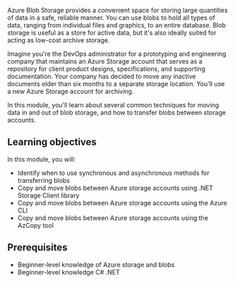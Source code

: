 Azure Blob Storage provides a convenient space for storing large quantities of data in a safe, reliable manner. You can use blobs to hold all types of data, ranging from individual files and graphics, to an entire database. Blob storage is useful as a store for active data, but it's also ideally suited for acting as low-cost archive storage.

Imagine you're the DevOps administrator for a prototyping and engineering company that maintains an Azure Storage account that serves as a repository for client product designs, specifications, and supporting documentation. Your company has decided to move any inactive documents older than six months to a separate storage location. You'll use a new Azure Storage account for archiving.

In this module, you'll learn about several common techniques for moving data in and out of blob storage, and how to transfer blobs between storage accounts.

## Learning objectives

In this module, you will:

  - Identify when to use synchronous and asynchronous methods for transferring blobs
  - Copy and move blobs between Azure storage accounts using .NET Storage Client library
  - Copy and move blobs between Azure storage accounts using the Azure CLI
  - Copy and move blobs between Azure storage accounts using the AzCopy tool

## Prerequisites

  - Beginner-level knowledge of Azure storage and blobs
  - Beginner-level knowledge C# .NET